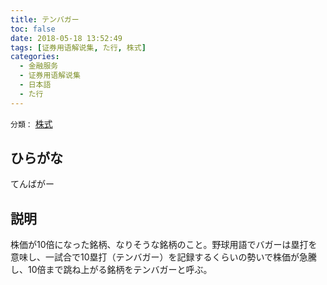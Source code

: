 ```yaml
---
title: テンバガー
toc: false
date: 2018-05-18 13:52:49
tags: [证券用语解说集, た行, 株式]
categories:
  - 金融服务
  - 证券用语解说集
  - 日本語
  - た行
---
```


`分類：` [株式](/tags/株式/)

## ひらがな

てんばがー

## 説明

株価が10倍になった銘柄、なりそうな銘柄のこと。野球用語でバガーは塁打を意味し、一試合で10塁打（テンバガー）を記録するくらいの勢いで株価が急騰し、10倍まで跳ね上がる銘柄をテンバガーと呼ぶ。
